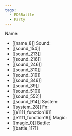 ```yaml
---
tags:
  - ED6Battle
  - Party
---
```

Name:
- [[name_8]]
Sound:
- [[sound_154]]
- [[sound_213]]
- [[sound_216]]
- [[sound_246]]
- [[sound_310]]
- [[sound_319]]
- [[sound_346]]
- [[sound_39]]
- [[sound_510]]
- [[sound_552]]
- [[sound_914]]
System:
- [[system_28]]
Fn:
- [[e1111_function18]]
- [[e1111_function19]]
Magic:
- [[magic_0]]
Battle:
- [[battle_117]]
